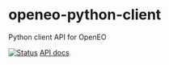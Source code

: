 # openeo-python-client

Python client API for OpenEO

[![Status](https://img.shields.io/badge/Status-proof--of--concept-yellow.svg)]()
[API docs](https://open-eo.github.io/openeo-python-client/)

